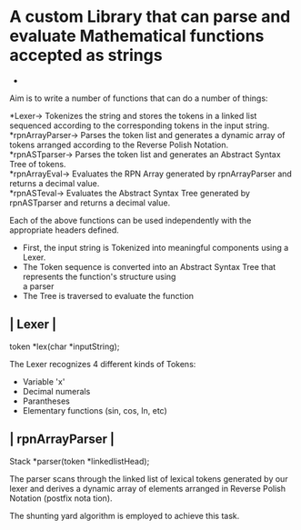 # A custom Library that can parse and evaluate Mathematical functions accepted as strings  

-
Aim is to write a number of functions that can do a number of things:  

*Lexer-> Tokenizes the string and stores the tokens in a linked list sequenced according to the 
 corresponding tokens in the input string.  
*rpnArrayParser-> Parses the token list and generates a dynamic array of tokens arranged according
to the Reverse Polish Notation.  
*rpnASTparser-> Parses the token list and generates an Abstract Syntax Tree of tokens.  
*rpnArrayEval-> Evaluates the RPN Array generated by rpnArrayParser and returns a decimal value.  
*rpnASTeval-> Evaluates the Abstract Syntax Tree generated by rpnASTparser and returns a decimal value.  

Each of the above functions can be used independently with the appropriate headers defined. 

* First, the input string is Tokenized into meaningful components using a Lexer.   
* The Token sequence is converted into an Abstract Syntax Tree that represents the function's structure using  
a parser
* The Tree is traversed to evaluate the function  

| Lexer | 
---------
token *lex(char *inputString);  

The Lexer recognizes 4 different kinds of Tokens:  
  * Variable 'x'  
  * Decimal numerals
  * Parantheses
  * Elementary functions (sin, cos, ln, etc)


| rpnArrayParser |  
------------------
Stack *parser(token *linkedlistHead);  

The parser scans through the linked list of lexical tokens generated by our lexer and
derives a dynamic array of elements arranged in Reverse Polish Notation (postfix nota
tion).  

The shunting yard algorithm is employed to achieve this task.
